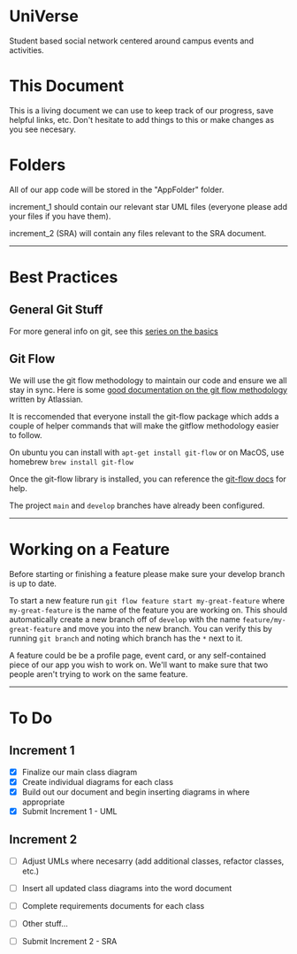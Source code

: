 # UniVerse

Student based social network centered around campus events and activities.

# This Document

This is a living document we can use to keep track of our progress, save helpful links, etc.  Don't hesitate to add things to this or make changes as you see necesary.

# Folders

All of our app code will be stored in the "AppFolder" folder.  

increment_1 should contain our relevant star UML files (everyone please add your files if you have them).

increment_2 (SRA) will contain any files relevant to the SRA document.

---

# Best Practices 

## General Git Stuff

For more general info on git, see this [series on the basics](https://www.atlassian.com/git)

## Git Flow

We will use the git flow methodology to maintain our code and ensure we all stay in sync.  Here is some [good documentation on the git flow methodology](https://www.atlassian.com/git/tutorials/comparing-workflows/gitflow-workflow) written by Atlassian. 

It is reccomended that everyone install the git-flow package which adds a couple of helper commands that will make the gitflow methodology easier to follow.  

On ubuntu you can install with `apt-get install git-flow` or on MacOS, use homebrew `brew install git-flow`

Once the git-flow library is installed, you can reference the [git-flow docs](https://git-flow.readthedocs.io/en/latest/features.html#) for help.

The project `main` and `develop` branches have already been configured.

---

# Working on a Feature

Before starting or finishing a feature please make sure your develop branch is up to date.

To start a new feature run `git flow feature start my-great-feature` where `my-great-feature` is the name of the feature you are working on. This should automatically create a new branch off of `develop` with the name `feature/my-great-feature` and move you into the new branch.  You can verify this by running `git branch` and noting which branch has the `*` next to it.

A feature could be be a profile page, event card, or any self-contained piece of our app you wish to work on.  We'll want to make sure that two people aren't trying to work on the same feature. 


---

# To Do

## Increment 1
- [x] Finalize our main class diagram
- [x] Create individual diagrams for each class
- [x] Build out our document and begin inserting diagrams in where appropriate
- [x] Submit Increment 1 - UML

## Increment 2
- [ ] Adjust UMLs where necesarry (add additional classes, refactor classes, etc.)
- [ ] Insert all updated class diagrams into the word document
- [ ] Complete requirements documents for each class
- [ ] Other stuff...
- [ ] Submit Increment 2 - SRA

